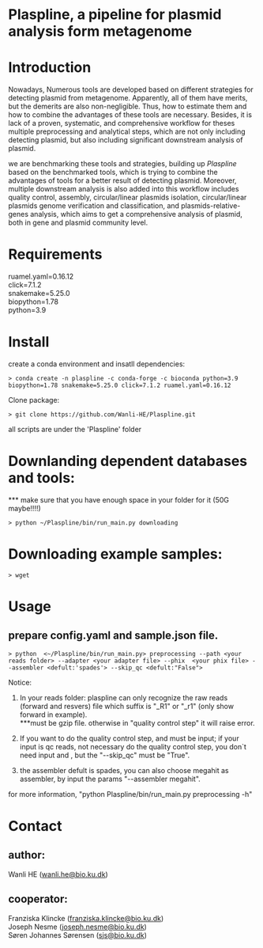 # Plaspline, a pipeline for plasmid analysis form metagenome

# Introduction
Nowadays, Numerous tools are developed based on different strategies for detecting plasmid from metagenome. Apparently, all of them have merits, but the demerits are also non-negligible. Thus, how to estimate them and how to combine the advantages of these tools are necessary. Besides, it is lack of a proven, systematic, and comprehensive workflow for theses multiple preprocessing and analytical steps, which are not only including detecting plasmid, but also including significant downstream analysis of plasmid.   
  
we are benchmarking these tools and strategies, building up *Plaspline* based on the benchmarked tools, which is trying to combine the advantages of tools for a better result of detecting plasmid. Moreover, multiple downstream analysis is also added into this workflow includes quality control, assembly, circular/linear plasmids isolation, circular/linear plasmids genome verification and classification, and plasmids-relative-genes analysis, which aims to get a comprehensive analysis of plasmid, both in gene and plasmid community level. 


# Requirements
ruamel.yaml=0.16.12  
click=7.1.2  
snakemake=5.25.0  
biopython=1.78  
python=3.9

# Install  
create a conda environment and insatll dependencies:  
```
> conda create -n plaspline -c conda-forge -c bioconda python=3.9 biopython=1.78 snakemake=5.25.0 click=7.1.2 ruamel.yaml=0.16.12
```

Clone package:  
```
> git clone https://github.com/Wanli-HE/Plaspline.git 
```  
all scripts are under the 'Plaspline' folder


# Downlanding dependent databases and tools:

*** make sure that you have enough space in your folder for it (50G maybe!!!!)

```
> python ~/Plaspline/bin/run_main.py downloading       
```
 

# Downloading example samples:

```
> wget 
```


# Usage
## prepare config.yaml and sample.json file.

```
> python  <~/Plaspline/bin/run_main.py> preprocessing --path <your reads folder> --adapter <your adapter file> --phix  <your phix file> --assembler <defult:'spades'> --skip_qc <defult:"False">
```
Notice: 
1. In your reads folder: plaspline can only recognize the raw reads (forward and resvers) file which suffix is "_R1" or "_r1" (only show forward in example).  
      ***must be gzip file. otherwise in "quality control step" it will raise error.

2. If you want to do the quality control step,  <your adapter file> and <your phix file> must be input;    if your input is qc reads, not necessary do the  quality control step,  you don`t need input <your adapter file> and <your phix file>, but the  "--skip_qc" must be "True".

3. the assembler defult is spades, you can also choose megahit as assembler, by input the params "--assembler megahit".

for more information, "python Plaspline/bin/run_main.py preprocessing -h" 
  


# Contact

## author:   
   Wanli HE (wanli.he@bio.ku.dk)

## cooperator:  
   Franziska Klincke (franziska.klincke@bio.ku.dk)  
   Joseph Nesme (joseph.nesme@bio.ku.dk)  
   Søren Johannes Sørensen (sjs@bio.ku.dk)
